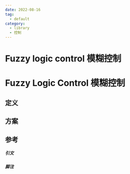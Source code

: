 ```yaml
---
date: 2022-08-16
tag:
  - default
category:
  - library
  - 控制
---
```


# Fuzzy logic control 模糊控制

# Fuzzy Logic Control 模糊控制


## 定义

## 方案

## 参考

##### 引文
##### 脚注
